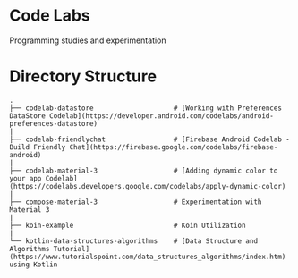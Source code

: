 # Code Labs

Programming studies and experimentation

# Directory Structure

    .
    ├── codelab-datastore                    # [Working with Preferences DataStore Codelab](https://developer.android.com/codelabs/android-preferences-datastore) 
    |
    ├── codelab-friendlychat                 # [Firebase Android Codelab - Build Friendly Chat](https://firebase.google.com/codelabs/firebase-android)
    |
    ├── codelab-material-3                   # [Adding dynamic color to your app Codelab] (https://codelabs.developers.google.com/codelabs/apply-dynamic-color)
    |
    ├── compose-material-3                   # Experimentation with Material 3
    |
    ├── koin-example                         # Koin Utilization
    |
    └── kotlin-data-structures-algorithms    # [Data Structure and Algorithms Tutorial] (https://www.tutorialspoint.com/data_structures_algorithms/index.htm) using Kotlin

